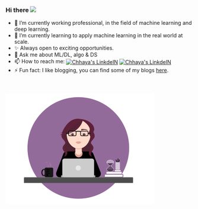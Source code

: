 ### Hi there <a href="https://csvankhede.netlify.app//"><img src="https://media.giphy.com/media/hvRJCLFzcasrR4ia7z/giphy.gif" width="25px"></a>


<!--
**csvankhede/csvankhede** is a ✨ _special_ ✨ repository because its `README.md` (this file) appears on your GitHub profile.

Here are some ideas to get you started:

- 🔭 I’m currently working professional, in the field of machine learning and deep learning.
- 🌱 I’m currently applying machine learning in the real world at scale.
- 👯 I’m looking to collaborate on 
- ✨ Always open to exciting opportunities.
- 💬 Ask me about ML, DL, algo & DS
- 📫 How to reach me: [Email](c.s.vankhede@gmail.com)
- 😄 Pronouns: ...
- ⚡ Fun fact: I like blogging, you can find some of my blogs [here](https://csvankhede.netlify.app/blog/). 
-->

- 🔭 I’m currently working professional, in the field of machine learning and deep learning.
- 🌱 I’m currently learning to apply machine learning in the real world at scale.
- ✨ Always open to exciting opportunities.
- 💬 Ask me about ML/DL, algo & DS
- 📫 How to reach me:<span/> <a href="https://www.linkedin.com/in/chhaya-vankhede-923a17146/"><img align="center" alt="Chhaya's LinkdeIN" width="22px" src="https://cdn.jsdelivr.net/npm/simple-icons@v3/icons/linkedin.svg" /></a> <span/> <a href="c.s.vankhede@gmail.com"><img align="center" alt="Chhaya's LinkdeIN" width="22px" src="https://cdn.jsdelivr.net/npm/simple-icons@3.12.3/icons/gmail.svg" /></a><br />
- ⚡ Fun fact: I like blogging, you can find some of my blogs [here](https://csvankhede.netlify.app/blog/).

<br />
<br />
<img align="center" alt="GIF" src="https://github.com/csvankhede/csvankhede/blob/main/code.gif?raw=true" width="400" height="300" />
